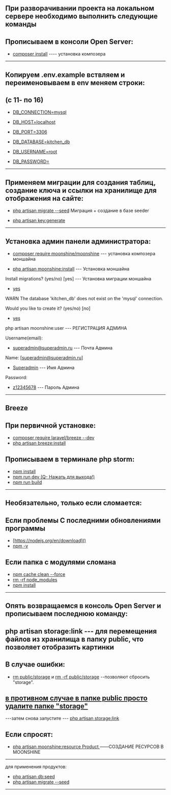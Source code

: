 ## При разворачивании проекта на локальном сервере необходимо выполнить следующие команды

## Прописываем в консоли  Open Server:

- [composer install]() ---- установка композера

_____
## Копируем .env.example вствляем и переименовываем в env меняем строки:
## (с 11- по 16)

- [DB_CONNECTION=mysql]()

- [DB_HOST=localhost]()

- [DB_PORT=3306]()

- [DB_DATABASE=kitchen_db]()

- [DB_USERNAME=root]()

- [DB_PASSWORD=]()

_____
## Применяем миграции для создания таблиц, создание ключа и ссылки на хранилище  для отображения на сайте:

<!-- php artisan migrate  -->
- [php artisan migrate --seed]() Миграция + создание в базе seeder

- [php artisan key:generate ]()
_____
## Установка админ панели администратора:

- [composer require moonshine/moonshine]() --- установка композера моншайна

- [php artisan moonshine:install]() --- Установка моншайна

Install migrations? (yes/no) [yes]  --- Установка миграции моншайна

- [yes]()

WARN  The database 'kitchen_db' does not exist on the 'mysql' connection.

Would you like to create it? (yes/no) [no]

- [yes]()

php artisan moonshine:user --- РЕГИСТРАЦИЯ АДМИНА

Username(email):

- [superadmin@superadmin.ru]() --- Почта Админа

Name: [superadmin@superadmin.ru]

- [Superadmin]() --- Имя Админа

Password:

- [z12345678]() --- Пароль Админа
_____

## Breeze

## При первичной установке:
- [composer require laravel/breeze --dev]()
- [php artisan breeze:install]()

<!-- php artisan migrate -->

## Прописываем в терминале php storm:

- [npm install]()
- [npm run dev  (Q- Нажать для выхода!)]()
- [npm run build]()
_____


## Необязательно, только если сломается:
## Если проблемы С последними обновлениями программы

- [https://nodejs.org/en/download]()
- [npm -v]()

## Если папка с модулями сломана
- [npm cache clean --force]()
- [rm -rf node_modules]()
- [npm install]()

_____

## Опять возвращаемся в консоль Open Server и прописываем последнюю команду:

## php artisan storage:link --- для перемещения файлов из хранилища в папку public, что позволяет отобразить картинки


## В случае ошибки:
- [rm public/storage]()  и [rm -rf public/storage]()  --позволяют сбросить "storage".

## [в противном случае в папке public просто удалите папке "storage"]()

---затем снова запустите --- [php artisan storage:link]()


## Если спросят:
- [php artisan moonshine:resource Product ]() ——СОЗДАНИЕ РЕСУРСОВ В MOONSHINE
_____
для применения продуктов:

- [php artisan db:seed]()
- [php artisan migrate --seed]()
_____
